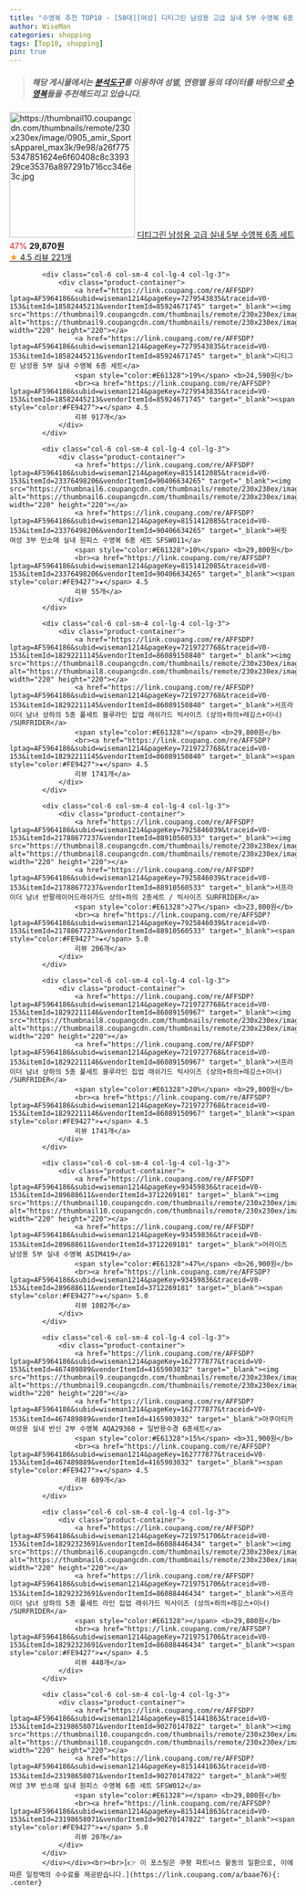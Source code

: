 ```yaml
---
title: "수영복 추천 TOP10 - [50대][여성] 디티그린 남성용 고급 실내 5부 수영복 6종 세트"
author: WiseMan
categories: shopping
tags: [Top10, shopping]
pin: true
---
```


> ##### 해당 게시물에서는 [**분석도구**](https://itemscout.io/)를 이용하여 **성별**, **연령별** 등의 데이터를 바탕으로 [**수영복**](https://link.coupang.com/a/baae76)들을 추천해드리고 있습니다.
<div class="container"><div class="row">
            <div class="col-6 col-sm-4 col-lg-4 col-lg-3">
                <div class="product-container">
                    <a href="https://link.coupang.com/re/AFFSDP?lptag=AF5964186&subid=wiseman1214&pageKey=7405534093&traceid=V0-153&itemId=19176549693&vendorItemId=86639210195" target="_blank"><img src="https://thumbnail10.coupangcdn.com/thumbnails/remote/230x230ex/image/0905_amir_SportsApparel_max3k/9e98/a26f7755347851624e6f60408c8c339329ce35376a897291b716cc346e3c.jpg" alt="https://thumbnail10.coupangcdn.com/thumbnails/remote/230x230ex/image/0905_amir_SportsApparel_max3k/9e98/a26f7755347851624e6f60408c8c339329ce35376a897291b716cc346e3c.jpg" width="220" height="220"></a>
                    <a href="https://link.coupang.com/re/AFFSDP?lptag=AF5964186&subid=wiseman1214&pageKey=7405534093&traceid=V0-153&itemId=19176549693&vendorItemId=86639210195" target="_blank">디티그린 남성용 고급 실내 5부 수영복 6종 세트</a>
                    <span style="color:#E61328">47%</span> <b>29,870원</b>
                    <br><a href="https://link.coupang.com/re/AFFSDP?lptag=AF5964186&subid=wiseman1214&pageKey=7405534093&traceid=V0-153&itemId=19176549693&vendorItemId=86639210195" target="_blank"><span style="color:#FE9427">★</span> 4.5
                    리뷰 221개</a>
                </div>
            </div>
            
            <div class="col-6 col-sm-4 col-lg-4 col-lg-3">
                <div class="product-container">
                    <a href="https://link.coupang.com/re/AFFSDP?lptag=AF5964186&subid=wiseman1214&pageKey=7279543835&traceid=V0-153&itemId=18582445213&vendorItemId=85924671745" target="_blank"><img src="https://thumbnail9.coupangcdn.com/thumbnails/remote/230x230ex/image/vendor_inventory/6ece/ccb326a2244a82f934473ced20f74c00ae794d9041593386b6eecc202e03.png" alt="https://thumbnail9.coupangcdn.com/thumbnails/remote/230x230ex/image/vendor_inventory/6ece/ccb326a2244a82f934473ced20f74c00ae794d9041593386b6eecc202e03.png" width="220" height="220"></a>
                    <a href="https://link.coupang.com/re/AFFSDP?lptag=AF5964186&subid=wiseman1214&pageKey=7279543835&traceid=V0-153&itemId=18582445213&vendorItemId=85924671745" target="_blank">디티그린 남성용 5부 실내 수영복 6종 세트</a>
                    <span style="color:#E61328">19%</span> <b>24,590원</b>
                    <br><a href="https://link.coupang.com/re/AFFSDP?lptag=AF5964186&subid=wiseman1214&pageKey=7279543835&traceid=V0-153&itemId=18582445213&vendorItemId=85924671745" target="_blank"><span style="color:#FE9427">★</span> 4.5
                    리뷰 917개</a>
                </div>
            </div>
            
            <div class="col-6 col-sm-4 col-lg-4 col-lg-3">
                <div class="product-container">
                    <a href="https://link.coupang.com/re/AFFSDP?lptag=AF5964186&subid=wiseman1214&pageKey=8151412085&traceid=V0-153&itemId=23376498206&vendorItemId=90406634265" target="_blank"><img src="https://thumbnail6.coupangcdn.com/thumbnails/remote/230x230ex/image/vendor_inventory/66f7/f3da12b8a65c478ed642564a0574732d3c6e599905e22da0261c8910110d.png" alt="https://thumbnail6.coupangcdn.com/thumbnails/remote/230x230ex/image/vendor_inventory/66f7/f3da12b8a65c478ed642564a0574732d3c6e599905e22da0261c8910110d.png" width="220" height="220"></a>
                    <a href="https://link.coupang.com/re/AFFSDP?lptag=AF5964186&subid=wiseman1214&pageKey=8151412085&traceid=V0-153&itemId=23376498206&vendorItemId=90406634265" target="_blank">써핏 여성 3부 민소매 실내 원피스 수영복 6종 세트 SFSW011</a>
                    <span style="color:#E61328">10%</span> <b>29,800원</b>
                    <br><a href="https://link.coupang.com/re/AFFSDP?lptag=AF5964186&subid=wiseman1214&pageKey=8151412085&traceid=V0-153&itemId=23376498206&vendorItemId=90406634265" target="_blank"><span style="color:#FE9427">★</span> 4.5
                    리뷰 55개</a>
                </div>
            </div>
            
            <div class="col-6 col-sm-4 col-lg-4 col-lg-3">
                <div class="product-container">
                    <a href="https://link.coupang.com/re/AFFSDP?lptag=AF5964186&subid=wiseman1214&pageKey=7219727768&traceid=V0-153&itemId=18292211145&vendorItemId=86089150840" target="_blank"><img src="https://thumbnail8.coupangcdn.com/thumbnails/remote/230x230ex/image/0905_amir_SportsApparel_max3k/e72f/61148c4f43b31e939934863c23dc251764ab0a53752b8bbbff89a5d64a71.jpg" alt="https://thumbnail8.coupangcdn.com/thumbnails/remote/230x230ex/image/0905_amir_SportsApparel_max3k/e72f/61148c4f43b31e939934863c23dc251764ab0a53752b8bbbff89a5d64a71.jpg" width="220" height="220"></a>
                    <a href="https://link.coupang.com/re/AFFSDP?lptag=AF5964186&subid=wiseman1214&pageKey=7219727768&traceid=V0-153&itemId=18292211145&vendorItemId=86089150840" target="_blank">서프라이더 남녀 상하의 5종 풀세트 블루라인 집업 래쉬가드 빅사이즈 (상의+하의+레깅스+이너) /SURFRIDER</a>
                    <span style="color:#E61328"></span> <b>29,800원</b>
                    <br><a href="https://link.coupang.com/re/AFFSDP?lptag=AF5964186&subid=wiseman1214&pageKey=7219727768&traceid=V0-153&itemId=18292211145&vendorItemId=86089150840" target="_blank"><span style="color:#FE9427">★</span> 4.5
                    리뷰 1741개</a>
                </div>
            </div>
            
            <div class="col-6 col-sm-4 col-lg-4 col-lg-3">
                <div class="product-container">
                    <a href="https://link.coupang.com/re/AFFSDP?lptag=AF5964186&subid=wiseman1214&pageKey=7925846039&traceid=V0-153&itemId=21788677237&vendorItemId=88910560533" target="_blank"><img src="https://thumbnail8.coupangcdn.com/thumbnails/remote/230x230ex/image/vendor_inventory/c08b/d5e7dd6f621ebfddf83a2853ad62c7540ebd67f837d97e28f4afb2d3682f.jpg" alt="https://thumbnail8.coupangcdn.com/thumbnails/remote/230x230ex/image/vendor_inventory/c08b/d5e7dd6f621ebfddf83a2853ad62c7540ebd67f837d97e28f4afb2d3682f.jpg" width="220" height="220"></a>
                    <a href="https://link.coupang.com/re/AFFSDP?lptag=AF5964186&subid=wiseman1214&pageKey=7925846039&traceid=V0-153&itemId=21788677237&vendorItemId=88910560533" target="_blank">서프라이더 남녀 반팔레이어드래쉬가드 상의+하의 2종세트 / 빅사이즈 SURFRIDER</a>
                    <span style="color:#E61328">27%</span> <b>23,800원</b>
                    <br><a href="https://link.coupang.com/re/AFFSDP?lptag=AF5964186&subid=wiseman1214&pageKey=7925846039&traceid=V0-153&itemId=21788677237&vendorItemId=88910560533" target="_blank"><span style="color:#FE9427">★</span> 5.0
                    리뷰 206개</a>
                </div>
            </div>
            
            <div class="col-6 col-sm-4 col-lg-4 col-lg-3">
                <div class="product-container">
                    <a href="https://link.coupang.com/re/AFFSDP?lptag=AF5964186&subid=wiseman1214&pageKey=7219727768&traceid=V0-153&itemId=18292211146&vendorItemId=86089150967" target="_blank"><img src="https://thumbnail8.coupangcdn.com/thumbnails/remote/230x230ex/image/0905_amir_SportsApparel_max3k/e72f/61148c4f43b31e939934863c23dc251764ab0a53752b8bbbff89a5d64a71.jpg" alt="https://thumbnail8.coupangcdn.com/thumbnails/remote/230x230ex/image/0905_amir_SportsApparel_max3k/e72f/61148c4f43b31e939934863c23dc251764ab0a53752b8bbbff89a5d64a71.jpg" width="220" height="220"></a>
                    <a href="https://link.coupang.com/re/AFFSDP?lptag=AF5964186&subid=wiseman1214&pageKey=7219727768&traceid=V0-153&itemId=18292211146&vendorItemId=86089150967" target="_blank">서프라이더 남녀 상하의 5종 풀세트 블루라인 집업 래쉬가드 빅사이즈 (상의+하의+레깅스+이너) /SURFRIDER</a>
                    <span style="color:#E61328">20%</span> <b>29,800원</b>
                    <br><a href="https://link.coupang.com/re/AFFSDP?lptag=AF5964186&subid=wiseman1214&pageKey=7219727768&traceid=V0-153&itemId=18292211146&vendorItemId=86089150967" target="_blank"><span style="color:#FE9427">★</span> 4.5
                    리뷰 1741개</a>
                </div>
            </div>
            
            <div class="col-6 col-sm-4 col-lg-4 col-lg-3">
                <div class="product-container">
                    <a href="https://link.coupang.com/re/AFFSDP?lptag=AF5964186&subid=wiseman1214&pageKey=93459836&traceid=V0-153&itemId=289688611&vendorItemId=3712269181" target="_blank"><img src="https://thumbnail10.coupangcdn.com/thumbnails/remote/230x230ex/image/0905_amir_SportsApparel_max3k/e4e8/14fadcd923776bfef1356acb8c6c5d91dda3c49bc773506d7285926c89c0.jpg" alt="https://thumbnail10.coupangcdn.com/thumbnails/remote/230x230ex/image/0905_amir_SportsApparel_max3k/e4e8/14fadcd923776bfef1356acb8c6c5d91dda3c49bc773506d7285926c89c0.jpg" width="220" height="220"></a>
                    <a href="https://link.coupang.com/re/AFFSDP?lptag=AF5964186&subid=wiseman1214&pageKey=93459836&traceid=V0-153&itemId=289688611&vendorItemId=3712269181" target="_blank">어라이즈 남성용 5부 실내 수영복 ASIM419</a>
                    <span style="color:#E61328">47%</span> <b>26,900원</b>
                    <br><a href="https://link.coupang.com/re/AFFSDP?lptag=AF5964186&subid=wiseman1214&pageKey=93459836&traceid=V0-153&itemId=289688611&vendorItemId=3712269181" target="_blank"><span style="color:#FE9427">★</span> 5.0
                    리뷰 1082개</a>
                </div>
            </div>
            
            <div class="col-6 col-sm-4 col-lg-4 col-lg-3">
                <div class="product-container">
                    <a href="https://link.coupang.com/re/AFFSDP?lptag=AF5964186&subid=wiseman1214&pageKey=162777877&traceid=V0-153&itemId=467489889&vendorItemId=4165903032" target="_blank"><img src="https://thumbnail9.coupangcdn.com/thumbnails/remote/230x230ex/image/0905_amir_SportsApparel_max3k/0665/43aa48fa9198049170efd130f36444378c17848c7b0ec27bc130725f27ca.jpg" alt="https://thumbnail9.coupangcdn.com/thumbnails/remote/230x230ex/image/0905_amir_SportsApparel_max3k/0665/43aa48fa9198049170efd130f36444378c17848c7b0ec27bc130725f27ca.jpg" width="220" height="220"></a>
                    <a href="https://link.coupang.com/re/AFFSDP?lptag=AF5964186&subid=wiseman1214&pageKey=162777877&traceid=V0-153&itemId=467489889&vendorItemId=4165903032" target="_blank">아쿠아티카 여성용 실내 반신 2부 수영복 AQA29360 + 일반용수경 6종세트</a>
                    <span style="color:#E61328">15%</span> <b>31,900원</b>
                    <br><a href="https://link.coupang.com/re/AFFSDP?lptag=AF5964186&subid=wiseman1214&pageKey=162777877&traceid=V0-153&itemId=467489889&vendorItemId=4165903032" target="_blank"><span style="color:#FE9427">★</span> 4.5
                    리뷰 609개</a>
                </div>
            </div>
            
            <div class="col-6 col-sm-4 col-lg-4 col-lg-3">
                <div class="product-container">
                    <a href="https://link.coupang.com/re/AFFSDP?lptag=AF5964186&subid=wiseman1214&pageKey=7219751706&traceid=V0-153&itemId=18292323691&vendorItemId=86088446434" target="_blank"><img src="https://thumbnail6.coupangcdn.com/thumbnails/remote/230x230ex/image/0905_amir_SportsApparel_max3k/14c0/aebf22953e321e6e9defd26a4000d963679316cb3d360cf86eeb31cc929f.jpg" alt="https://thumbnail6.coupangcdn.com/thumbnails/remote/230x230ex/image/0905_amir_SportsApparel_max3k/14c0/aebf22953e321e6e9defd26a4000d963679316cb3d360cf86eeb31cc929f.jpg" width="220" height="220"></a>
                    <a href="https://link.coupang.com/re/AFFSDP?lptag=AF5964186&subid=wiseman1214&pageKey=7219751706&traceid=V0-153&itemId=18292323691&vendorItemId=86088446434" target="_blank">서프라이더 남녀 상하의 5종 풀세트 라인 집업 래쉬가드 빅사이즈 (상의+하의+레깅스+이너) /SURFRIDER</a>
                    <span style="color:#E61328"></span> <b>29,800원</b>
                    <br><a href="https://link.coupang.com/re/AFFSDP?lptag=AF5964186&subid=wiseman1214&pageKey=7219751706&traceid=V0-153&itemId=18292323691&vendorItemId=86088446434" target="_blank"><span style="color:#FE9427">★</span> 4.5
                    리뷰 448개</a>
                </div>
            </div>
            
            <div class="col-6 col-sm-4 col-lg-4 col-lg-3">
                <div class="product-container">
                    <a href="https://link.coupang.com/re/AFFSDP?lptag=AF5964186&subid=wiseman1214&pageKey=8151441863&traceid=V0-153&itemId=23198658071&vendorItemId=90270147822" target="_blank"><img src="https://thumbnail10.coupangcdn.com/thumbnails/remote/230x230ex/image/vendor_inventory/add9/bccbe11c7e944612f5bd2ffaf93905f645ff0e7990fd49a9652934dafc56.png" alt="https://thumbnail10.coupangcdn.com/thumbnails/remote/230x230ex/image/vendor_inventory/add9/bccbe11c7e944612f5bd2ffaf93905f645ff0e7990fd49a9652934dafc56.png" width="220" height="220"></a>
                    <a href="https://link.coupang.com/re/AFFSDP?lptag=AF5964186&subid=wiseman1214&pageKey=8151441863&traceid=V0-153&itemId=23198658071&vendorItemId=90270147822" target="_blank">써핏 여성 3부 반소매 실내 원피스 수영복 6종 세트 SFSW012</a>
                    <span style="color:#E61328"></span> <b>29,800원</b>
                    <br><a href="https://link.coupang.com/re/AFFSDP?lptag=AF5964186&subid=wiseman1214&pageKey=8151441863&traceid=V0-153&itemId=23198658071&vendorItemId=90270147822" target="_blank"><span style="color:#FE9427">★</span> 5.0
                    리뷰 20개</a>
                </div>
            </div>
            </div></div><br><br>[👉 이 포스팅은 쿠팡 파트너스 활동의 일환으로, 이에 따른 일정액의 수수료를 제공받습니다.](https://link.coupang.com/a/baae76){: .center}